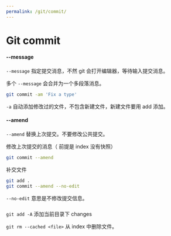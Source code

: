 ```yaml
---
permalink: /git/commit/
---
```


# Git commit

#### --message

`--message` 指定提交消息，不然 git 会打开编辑器，等待输入提交消息。

多个 `--message` 会合并为一个多段落消息。

```sh
git commit -am 'Fix a type'
```

`-a` 自动添加修改过的文件，不包含新建文件，新建文件要用 add 添加。

#### --amend

`--amend` 替换上次提交。不要修改公共提交。

修改上次提交的消息（ 前提是 index 没有快照）

```sh
git commit --amend
```

补交文件

```sh
git add .
git commit --amend --no-edit
```

`--no-edit` 意思是不修改提交信息。


###

`git add -A`
添加当前目录下 changes

`git rm --cached <file>`
从 index 中删除文件。
